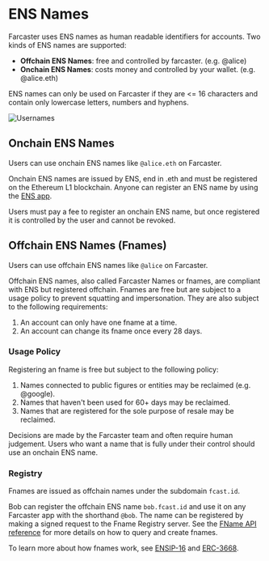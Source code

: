 # ENS Names

Farcaster uses ENS names as human readable identifiers for accounts. Two kinds of ENS names are supported:

- **Offchain ENS Names**: free and controlled by farcaster. (e.g. @alice)
- **Onchain ENS Names**: costs money and controlled by your wallet. (e.g. @alice.eth)

ENS names can only be used on Farcaster if they are <= 16 characters and contain only lowercase letters, numbers and hyphens.

![Usernames](/assets/usernames.png)

## Onchain ENS Names

Users can use onchain ENS names like `@alice.eth` on Farcaster.

Onchain ENS names are issued by ENS, end in .eth and must be registered on the Ethereum L1 blockchain. Anyone can register an ENS name by using the [ENS app](https://app.ens.domains/).

Users must pay a fee to register an onchain ENS name, but once registered it is controlled by the user and cannot be revoked.

## Offchain ENS Names (Fnames)

Users can use offchain ENS names like `@alice` on Farcaster.

Offchain ENS names, also called Farcaster Names or fnames, are compliant with ENS but registered offchain. Fnames are free but are subject to a usage policy to prevent squatting and impersonation. They are also subject to the following requirements:

1. An account can only have one fname at a time.
2. An account can change its fname once every 28 days.

### Usage Policy

Registering an fname is free but subject to the following policy:

1. Names connected to public figures or entities may be reclaimed (e.g. @google).
2. Names that haven't been used for 60+ days may be reclaimed.
3. Names that are registered for the sole purpose of resale may be reclaimed.

Decisions are made by the Farcaster team and often require human judgement. Users who want a name that is fully under their control should use an onchain ENS name.

### Registry

Fnames are issued as offchain names under the subdomain `fcast.id`.

Bob can register the offchain ENS name `bob.fcast.id` and use it on any Farcaster app with the shorthand `@bob`. The name can be registered by making a signed request to the Fname Registry server. See the [FName API reference](/reference/fname/api) for more details on how to query and create fnames.

To learn more about how fnames work, see [ENSIP-16](https://docs.ens.domains/ens-improvement-proposals/ensip-16-offchain-metadata)
and [ERC-3668](https://eips.ethereum.org/EIPS/eip-3668).
